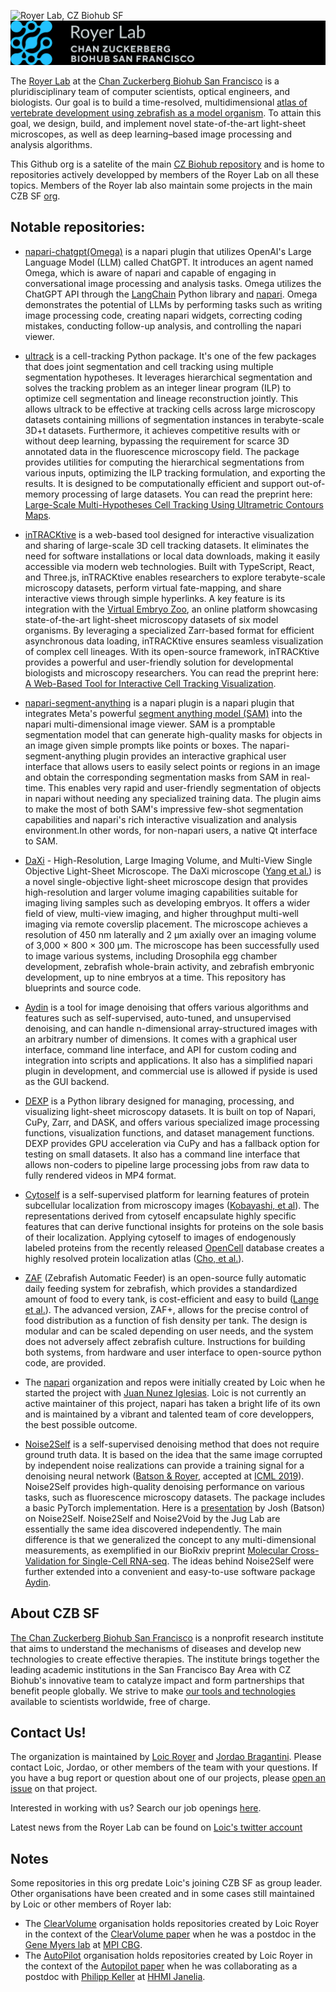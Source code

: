 ![Royer Lab, CZ Biohub SF](https://github.com/royerlab/.github/blob/main/zebrafish_onblack.jpg)
![Royer Lab, CZ Biohub SF](https://github.com/royerlab/.github/blob/main/RoyerLabGithubHeader.png)

The [Royer Lab](https://royerlab.org) at the [Chan Zuckerberg Biohub San Francisco](https://www.czbiohub.org/sf/) is a pluridisciplinary team of computer scientists, optical engineers, and biologists. Our goal is to build a time-resolved, multidimensional [atlas of vertebrate development using zebrafish as a model organism](https://zebrahub.org). To attain this goal, we design, build, and implement novel state-of-the-art light-sheet microscopes, as well as deep learning–based image processing and analysis algorithms. 

This Github org is a satelite of the main [CZ Biohub repository](https://github.com/czbiohub-sf/) and is home to repositories actively developped by members of the Royer Lab on all these topics. Members of the Royer lab also maintain some projects in the main CZB SF [org](https://github.com/czbiohub-sf/).

## Notable repositories:

- [napari-chatgpt(Omega)](https://github.com/royerlab/napari-chatgpt) is a napari plugin that utilizes OpenAI's Large Language Model (LLM) called ChatGPT. It introduces an agent named Omega, which is aware of napari and capable of engaging in conversational image processing and analysis tasks. Omega utilizes the ChatGPT API through the [LangChain](https://github.com/hwchase17/langchain) Python library and [napari](napari.org). Omega demonstrates the potential of LLMs by performing tasks such as writing image processing code, creating napari widgets, correcting coding mistakes, conducting follow-up analysis, and controlling the napari viewer.

- [ultrack](https://github.com/royerlab/ultrack) is a cell-tracking Python package. It's one of the few packages that does joint segmentation and cell tracking using multiple segmentation hypotheses.  It leverages hierarchical segmentation and solves the tracking problem as an integer linear program (ILP) to optimize cell segmentation and lineage reconstruction jointly. This allows ultrack to be effective at tracking cells across large microscopy datasets containing millions of segmentation instances in terabyte-scale 3D+t datasets. Furthermore, it achieves competitive results with or without deep learning, bypassing the requirement for scarce 3D annotated data in the fluorescence microscopy field. The package provides utilities for computing the hierarchical segmentations from various inputs, optimizing the ILP tracking formulation, and exporting the results. It is designed to be computationally efficient and support out-of-memory processing of large datasets. You can read the preprint here: [Large-Scale Multi-Hypotheses Cell Tracking
Using Ultrametric Contours Maps](https://arxiv.org/pdf/2308.04526.pdf).

- [inTRACKtive](https://github.com/royerlab/intracktive) is a web-based tool designed for interactive visualization and sharing of large-scale 3D cell tracking datasets. It eliminates the need for software installations or local data downloads, making it easily accessible via modern web technologies. Built with TypeScript, React, and Three.js, inTRACKtive enables researchers to explore terabyte-scale microscopy datasets, perform virtual fate-mapping, and share interactive views through simple hyperlinks. A key feature is its integration with the [Virtual Embryo Zoo](https://virtual-embryo-zoo.sf.czbiohub.org), an online platform showcasing state-of-the-art light-sheet microscopy datasets of six model organisms. By leveraging a specialized Zarr-based format for efficient asynchronous data loading, inTRACKtive ensures seamless visualization of complex cell lineages. With its open-source framework, inTRACKtive provides a powerful and user-friendly solution for developmental biologists and microscopy researchers. You can read the preprint here: [A Web-Based Tool for Interactive Cell Tracking Visualization](https://www.biorxiv.org/content/10.1101/2024.10.18.618998v1).

- [napari-segment-anything](https://github.com/royerlab/napari-segment-anything) is a napari plugin  is a napari plugin that integrates Meta's powerful [segment anything model (SAM)](https://github.com/facebookresearch/segment-anything) into the napari multi-dimensional image viewer. SAM is a promptable segmentation model that can generate high-quality masks for objects in an image given simple prompts like points or boxes. The napari-segment-anything plugin provides an interactive graphical user interface that allows users to easily select points or regions in an image and obtain the corresponding segmentation masks from SAM in real-time. This enables very rapid and user-friendly segmentation of objects in napari without needing any specialized training data. The plugin aims to make the most of both SAM's impressive few-shot segmentation capabilities and napari's rich interactive visualization and analysis environment.In other words, for non-napari users, a native Qt interface to SAM. 

- [DaXi](https://github.com/royerlab/daxi) - High-Resolution, Large Imaging Volume, and Multi-View Single Objective Light-Sheet Microscope. The DaXi microscope ([Yang et al.](https://doi.org/10.1038/s41592-022-01417-2)) is a novel single-objective light-sheet microscope design that provides high-resolution and larger volume imaging capabilities suitable for imaging living samples such as developing embryos. It offers a wider field of view, multi-view imaging, and higher throughput multi-well imaging via remote coverslip placement. The microscope achieves a resolution of 450 nm laterally and 2 μm axially over an imaging volume of 3,000 × 800 × 300 μm. The microscope has been successfully used to image various systems, including Drosophila egg chamber development, zebrafish whole-brain activity, and zebrafish embryonic development, up to nine embryos at a time. This repository has blueprints and source code.

- [Aydin](https://github.com/royerlab/aydin) is a tool for image denoising that offers various algorithms and features such as self-supervised, auto-tuned, and unsupervised denoising, and can handle n-dimensional array-structured images with an arbitrary number of dimensions. It comes with a graphical user interface, command line interface, and API for custom coding and integration into scripts and applications. It also has a simplified napari plugin in development, and commercial use is allowed if pyside is used as the GUI backend.

- [DEXP](https://github.com/royerlab/dexp) is a Python library designed for managing, processing, and visualizing light-sheet microscopy datasets. It is built on top of Napari, CuPy, Zarr, and DASK, and offers various specialized image processing functions, visualization functions, and dataset management functions. DEXP provides GPU acceleration via CuPy and has a fallback option for testing on small datasets. It also has a command line interface that allows non-coders to pipeline large processing jobs from raw data to fully rendered videos in MP4 format.

- [Cytoself](https://github.com/royerlab/cytoself) is a self-supervised platform for learning features of protein subcellular localization from microscopy images ([Kobayashi, et al](https://www.nature.com/articles/s41592-022-01541-z)). The representations derived from cytoself encapsulate highly specific features that can derive functional insights for proteins on the sole basis of their localization. Applying cytoself to images of endogenously labeled proteins from the recently released [OpenCell](https://opencell.czbiohub.org/) database creates a highly resolved protein localization atlas ([Cho, et al.](https://www.science.org/doi/10.1126/science.abi6983)).

- [ZAF](https://github.com/royerlab/ZAF) (Zebrafish Automatic Feeder) is an open-source fully automatic daily feeding system for zebrafish, which provides a standardized amount of food to every tank, is cost-efficient and easy to build ([Lange et al.](https://elifesciences.org/articles/74234)). The advanced version, ZAF+, allows for the precise control of food distribution as a function of fish density per tank. The design is modular and can be scaled depending on user needs, and the system does not adversely affect zebrafish culture. Instructions for building both systems, from hardware and user interface to open-source python code, are provided.

- The [napari](https://github.com/napari) organization and repos were initially created by Loic when he started the project with [Juan Nunez Iglesias](https://github.com/jni). Loic is not currently an active maintainer of this project, napari has taken a bright life of its own and is maintained by a vibrant and talented team of core developpers, the best possible outcome.

- [Noise2Self](https://github.com/czbiohub-sf/noise2self) is a self-supervised denoising method that does not require ground truth data. It is based on the idea that the same image corrupted by independent noise realizations can provide a training signal for a denoising neural network ([Batson & Royer](https://arxiv.org/abs/1901.11365), accepted at [ICML 2019](https://proceedings.mlr.press/v97/batson19a/batson19a.pdf)). Noise2Self provides high-quality denoising performance on various tasks, such as fluorescence microscopy datasets. The package includes a basic PyTorch implementation. Here is a [presentation](https://www.youtube.com/watch?v=WNNygnfM8wQ) by Josh (Batson) on Noise2Self.  Noise2Self and Noise2Void by the Jug Lab are essentially the same idea discovered independently. The main difference is that we generalized the concept to any multi-dimensional measurements, as exemplified in our BioRxiv preprint [Molecular Cross-Validation for Single-Cell RNA-seq](https://www.biorxiv.org/content/10.1101/786269v1). The ideas behind Noise2Self were further extended into a convenient and easy-to-use software package [Aydin](HTTP://aydin.app).


## About CZB SF
[The Chan Zuckerberg Biohub San Francisco](https://czbiohub.org/sf) is a nonprofit research institute that aims to understand the mechanisms of diseases and develop new technologies to create effective therapies. The institute brings together the leading academic institutions in the San Francisco Bay Area with CZ Biohub's innovative team to catalyze impact and form partnerships that benefit people globally. We strive to make [our tools and technologies](https://www.czbiohub.org/tools/) available to scientists worldwide, free of charge.


## Contact Us!
The organization is maintained by [Loic Royer](https://github.com/royerloic) and [Jordao Bragantini](https://github.com/JoOkuma). Please contact Loic, Jordao, or other members of the team with your questions. If you have a bug report or question about one of our projects, please [open an issue](https://docs.github.com/en/issues/tracking-your-work-with-issues/about-issues) on that project.

Interested in working with us? Search our job openings [here](https://www.czbiohub.org/careers/).

Latest news from the Royer Lab can be found on [Loic's twitter account](https://twitter.com/loicaroyer)

## Notes
Some repositories in this org predate Loic's joining CZB SF as group leader. 
Other organisations have been created and in some cases still maintained by Loic or other members of Royer lab:

- The [ClearVolume](https://github.com/ClearVolume) organisation holds repositories created by Loic Royer in the context of the [ClearVolume paper](https://www.nature.com/articles/nmeth.3372) when he was a postdoc in the [Gene Myers lab](https://www.mpi-cbg.de/research/researchgroups/currentgroups/gene-myers/group-leader) at [MPI CBG](https://www.mpi-cbg.de/).
- The [AutoPilot](https://github.com/MicroscopeAutoPilot) organisation holds repositories created by Loic Royer in the context of the [Autopilot paper](https://www.nature.com/articles/nbt.3708) when he was collaborating as a postdoc with [Philipp Keller](https://www.hhmi.org/scientists/philipp-j-keller) at [HHMI Janelia](https://www.janelia.org/).



